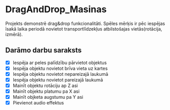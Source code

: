 # DragAndDrop_Masinas
Projekts demonstrē drag&amp;drop funkcionalitāti. Spēles mērķis ir pēc iespējas īsakā laika periodā novietot transportlīdzekļus atbilstošajas vietās(rotācija, izmērā).
## Darāmo darbu saraksts
- [x] Iespēja ar peles palīdzību pārvietot objektus
- [x] Iespēja objektu novietot brīva vieta uz kartes
- [x] Iespēja objektu novietot nepareizajā laukumā
- [x] Iespēja objektu novietot pareizajā laukumā
- [x] Mainīt objektu rotāciju ap Z asi
- [x] Mainīt objektu platumu pa X asi
- [x] Mainīt objketa augstumu pa Y asi
- [x] Pievienot audio effektus
